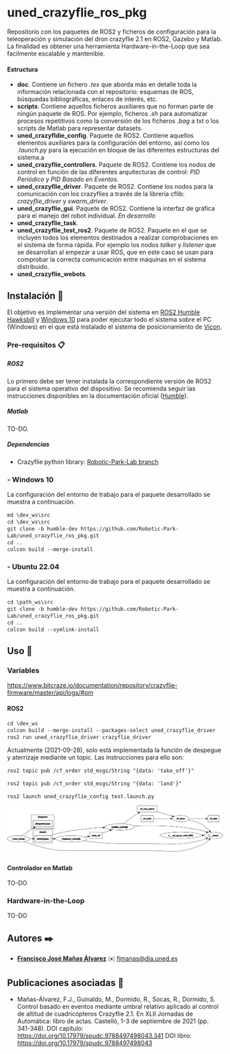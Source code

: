 # uned_crazyflie_ros_pkg
Repositorio con los paquetes de ROS2 y ficheros de configuración para la teleoperación y simulación del dron crazyflie 2.1 en ROS2, Gazebo y Matlab. La finalidad es obtener una herramienta Hardware-in-the-Loop que sea facilmente escalable y mantenible.

#### Estructura 
- **doc**. Contiene un fichero _.tex_ que aborda más en detalle toda la información relacionada con el repositorio: esquemas de ROS, búsquedas bibliográficas, enlaces de interés, etc.
- **scripts**. Contiene aquellos ficheros auxiliares que no forman parte de ningún paquete de ROS. Por ejemplo, ficheros _.sh_ para automatizar procesos repetitivos como la conversión de los ficheros _.bag_ a txt o los scripts de Matlab para representar datasets.
- **uned_crazyfldie_config**. Paquete de ROS2. Contiene aquellos elementos auxiliares para la configuración del entorno, así como los _.launch.py_ para la ejecución en bloque de las diferentes estructuras del sistema.a
- **uned_crazyflie_controllers**. Paquete de ROS2. Contiene los nodos de control en función de las diferentes arquitecturas de control: _PID Periódico_ y _PID Basado en Eventos_.
- **uned_crazyflie_driver**. Paquete de ROS2. Contiene los nodos para la comunicación con los crazyflies a través de la librería cflib: _crazyflie_driver_ y _swarm_driver_.
- **uned_crazyflie_gui**. Paquete de ROS2. Contiene la interfaz de gráfica para el manejo del robot individual. _En desarrollo_
- **uned_crazyflie_task**.
- **uned_crazyflie_test_ros2**. Paquete de ROS2. Paquete en el que se incluyen todos los elementos destinados a realizar comprobaciones en el sistema de forma rápida. Por ejemplo los nodos _talker_ y _listener_ que se desarrollan al empezar a usar ROS, que en este caso se usan para comprobar la correcta comunicación entre máquinas en el sistema distribuido.
- **uned_crazyflie_webots**.

## Instalación :book:
El objetivo es implementar una versión del sistema en [ROS2 Humble Hawksbill](https://docs.ros.org/en/humble/index.html) y [Windows 10](https://www.microsoft.com/es-es/windows/features?activetab=NewPopular) para poder ejecutar todo el sistema sobre el PC (Windows) en el que está instalado el sistema de posicionamiento de [Vicon](TO-DO:enlace).

### Pre-requisitos 📋
##### ROS2
Lo primero debe ser tener instalada la correspondiente versión de ROS2 para el sistema operativo del dispositivo. Se recomienda seguir las instrucciones disponibles en la documentación oficial ([Humble](https://docs.ros.org/en/humble/Installation/Windows-Install-Binary.html)). 

##### Matlab
TO-DO.

##### Dependencias
- Crazyflie python library: [Robotic-Park-Lab branch](https://github.com/Robotic-Park-Lab/crazyflie-lib-python)


### - Windows 10
La configuración del entorno de trabajo para el paquete desarrollado se muestra a continuación.
```
md \dev_ws\src
cd \dev_ws\src
git clone -b humble-dev https://github.com/Robotic-Park-Lab/uned_crazyflie_ros_pkg.git
cd ..
colcon build --merge-install
```

### - Ubuntu 22.04
La configuración del entorno de trabajo para el paquete desarrollado se muestra a continuación.
```
cd \path_ws\src
git clone -b humble-dev https://github.com/Robotic-Park-Lab/uned_crazyflie_ros_pkg.git
cd ..
colcon build --symlink-install
```

## Uso 🔧
### Variables
https://www.bitcraze.io/documentation/repository/crazyflie-firmware/master/api/logs/#pm

#### ROS2
```
cd \dev_ws
colcon build --merge-install --packages-select uned_crazyflie_driver
ros2 run uned_crazyflie_driver crazyflie_driver
```
Actualmente (2021-09-28), solo está implementada la función de despegue y aterrizaje mediante un topic. Las instrucciones para ello son:
```
ros2 topic pub /cf_order std_msgs/String "{data: 'take_off'}"
```
```
ros2 topic pub /cf_order std_msgs/String "{data: 'land'}"
```

```
ros2 launch uned_crazyflie_config test.launch.py
```

![Alt text](doc/figs/rosgraph_ROS2.png?raw=true "rqt_graph")
#### Controlador en Matlab
TO-DO

### Hardware-in-the-Loop
TO-DO

## Autores ✒️
* **[Francisco José Mañas Álvarez](https://github.com/FranciscoJManasAlvarez)** :envelope: fjmanas@dia.uned.es

## Publicaciones asociadas :paperclip:
- Mañas-Álvarez, F.J., Guinaldo, M., Dormido, R., Socas, R., Dormido, S. Control basado en eventos mediante umbral relativo aplicado al control de altitud de cuadricópteros Crazyflie 2.1. En XLII Jornadas de Automática: libro de actas. Castelló, 1-3 de septiembre de 2021 (pp. 341-348). DOI capítulo: https://doi.org/10.17979/spudc.9788497498043.341 DOI libro: https://doi.org/10.17979/spudc.9788497498043

